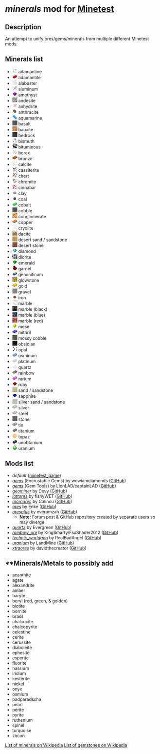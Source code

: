 # ***minerals*** mod for [Minetest][]


## **Description**

An attempt to unify ores/gems/minerals from multiple different Minetest mods.


## **Minerals list**

- ![](textures/minerals_adamantine_ore.png) adamantine
- ![](textures/minerals_adamantite_ingot.png) adamantite
- ![](textures/minerals_alabaster_ore.png) alabaster
- ![](textures/minerals_aluminum_ore.png) aluminum
- ![](textures/minerals_amethyst_gem.png) amethyst
- ![](textures/minerals_andesite_ore.png) andesite
- ![](textures/minerals_anhydrite_ore.png) anhydrite
- ![](textures/minerals_anthracite_raw.png) anthracite
- ![](textures/minerals_aquamarine_gem.png) aquamarine
- ![](textures/minerals_basalt_ore.png) basalt
- ![](textures/minerals_bauxite_ore.png) bauxite
- ![](textures/minerals_bedrock_ore.png) bedrock
- ![](textures/minerals_bismuth_ore.png) bismuth
- ![](textures/minerals_bituminous_ore.png) bituminous
- ![](textures/minerals_borax_ore.png) borax
- ![](textures/minerals_bronze_ingot.png) bronze
- ![](textures/minerals_calcite_ore.png) calcite
- ![](textures/minerals_cassiterite_ore.png) cassiterite
- ![](textures/minerals_chert_ore.png) chert
- ![](textures/minerals_chromite_ore.png) chromite
- ![](textures/minerals_cinnabar_ore.png) cinnabar
- ![](textures/minerals_clay_lump.png) clay
- ![](textures/minerals_coal_raw.png) coal
- ![](textures/minerals_cobalt_ingot.png) cobalt
- ![](textures/minerals_cobble.png) cobble
- ![](textures/minerals_conglomerate_ore.png) conglomerate
- ![](textures/minerals_copper_ingot.png) copper
- ![](textures/minerals_cryolite_ore.png) cryolite
- ![](textures/minerals_dacite_ore.png) dacite
- ![](textures/minerals_desert_sandstone_brick.png) desert sand / sandstone
- ![](textures/minerals_desert_stone_brick.png) desert stone
- ![](textures/minerals_diamond_gem.png) diamond
- ![](textures/minerals_diorite_ore.png) diorite
- ![](textures/minerals_emerald_gem.png) emerald
- ![](textures/minerals_garnet_gem.png) garnet
- ![](textures/minerals_geminitinum_ingot.png) geminitinum
- ![](textures/minerals_glowstone_ore.png) glowstone
- ![](textures/minerals_gold_ingot.png) gold
- ![](textures/minerals_gravel.png) gravel
- ![](textures/minerals_iron_raw.png) iron
- ![](textures/minerals_marble_block_polished.png) marble
- ![](textures/minerals_marble_black_ore.png) marble (black)
- ![](textures/minerals_marble_blue_ore.png) marble (blue)
- ![](textures/minerals_marble_red_ore.png) marble (red)
- ![](textures/minerals_mese_gem.png) mese
- ![](textures/minerals_mithril_ingot.png) mithril
- ![](textures/minerals_mossycobble.png) mossy cobble
- ![](textures/minerals_obsidian.png) obsidian
- ![](textures/minerals_opal_ore.png) opal
- ![](textures/minerals_osminum_ingot.png) osminum
- ![](textures/minerals_platinum_ingot.png) platinum
- ![](textures/minerals_quartz_gem.png) quartz
- ![](textures/minerals_rainbow_ingot.png) rainbow
- ![](textures/minerals_rarium_ingot.png) rarium
- ![](textures/minerals_ruby_gem.png) ruby
- ![](textures/minerals_sandstone_brick.png) sand / sandstone
- ![](textures/minerals_sapphire_gem.png) sapphire
- ![](textures/minerals_silver_sandstone_brick.png) silver sand / sandstone
- ![](textures/minerals_silver_ingot.png) silver
- ![](textures/minerals_steel_ingot.png) steel
- ![](textures/minerals_stone_brick.png) stone
- ![](textures/minerals_tin_ingot.png) tin
- ![](textures/minerals_titanium_ingot.png) titanium
- ![](textures/minerals_topaz_gem.png) topaz
- ![](textures/minerals_unobtanium_ingot.png) unobtanium
- ![](textures/minerals_uranium_gem.png) uranium


## **Mods list**

- *default* ([minetest_game][])
- *[gems][gems_encrustable]*  (Encrustable Gems) by wowiamdiamonds ([GitHub][gh.gems_encrustable])
- *[gems][gems_tools]*  (Gem Tools) by LionLAD/captainLAD ([GitHub][gh.gems_tools])
- *[geominer][]*  by Devy ([GitHub][gh.geominer])
- *[lottores][lott]*  by fishyWET ([GitHub][gh.lott])
- *[moreores][]*  by Calinou ([GitHub][gh.moreores])
- *[ores][]*  by Enke ([GitHub][gh.ores])
- *[oresplus][oresplus]*  by everamzah ([GitHub][gh.oresplus])
  - **Note:** Forum post & GitHub repository created by separate users so may diverge
- *[quartz][]*  by Evergreen ([GitHub][gh.quartz])
- *[rainbow_ore][]*  by KingSmarty/FsxShader2012 ([GitHub][gh.rainbow_ore])
- *[technic_worldgen][technic]*  by RealBadAngel ([GitHub][gh.technic])
- *[uranium][]*  by LandMine ([GitHub][gh.uranium])
- *[xtraores][]*  by davidthecreator ([GitHub][gh.xtraores])


## **Minerals/Metals to possibly add

- acanthite
- agate
- alexandrite
- amber
- baryte
- beryl (red, green, & golden)
- biotite
- bornite
- brass
- chalcocite
- chalcopyrite
- celestine
- cerite
- cerussite
- diaboleite
- ephesite
- esperite
- fluorite
- hassium
- iridium
- kesterite
- nickel
- onyx
- osmium
- padparadscha
- pearl
- perite
- pyrite
- ruthenium
- spinel
- turquoise
- zircon

[List of minerals on Wikipedia](https://en.wikipedia.org/wiki/List_of_minerals)
[List of gemstones on Wikipedia](https://en.wikipedia.org/wiki/List_of_minerals)


[Minetest]: http://www.minetest.net/

[gems_encrustable]: https://forum.minetest.net/viewtopic.php?t=2596
[gems_tools]: https://forum.minetest.net/viewtopic.php?t=4294
[geominer]: https://forum.minetest.net/viewtopic.php?t=17771
[lott]: https://forum.minetest.net/viewtopic.php?t=5578
[minetest_game]: https://github.com/minetest/minetest_game
[moreores]: https://forum.minetest.net/viewtopic.php?t=549
[ores]: http://forum.freeminer.org/threads/ores-mod-wip-0-8-ores.98/
[oresplus]: https://forum.minetest.net/viewtopic.php?t=13120
[quartz]: https://forum.minetest.net/viewtopic.php?t=5682
[rainbow_ore]: https://forum.minetest.net/viewtopic.php?t=13519
[technic]: https://forum.minetest.net/viewtopic.php?t=2538
[uranium]: https://forum.minetest.net/viewtopic.php?t=2234
[xtraores]: https://forum.minetest.net/viewtopic.php?t=12798

[gh.gems_encrustable]: https://github.com/wowiamdiamonds/gems
[gh.gems_tools]: https://github.com/captainLAD/gems
[gh.geominer]: https://github.com/CoderForTheBetter/geominer
[gh.lott]: https://github.com/minetest-LOTR/Lord-of-the-Test
[gh.moreores]: https://github.com/minetest-mods/moreores
[gh.ores]: https://github.com/Nullsrc/Ores
[gh.oresplus]: https://github.com/taikedz/everamzah-oresplus
[gh.quartz]: https://github.com/minetest-mods/quartz
[gh.rainbow_ore]: https://github.com/FsxShader2012/rainbow_ore
[gh.technic]: https://github.com/minetest-mods/technic
[gh.uranium]: https://github.com/AntumMT/mtmod-uranium
[gh.xtraores]: https://github.com/AntumMT/mtmp-xtraores
